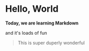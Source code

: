 # Hello, World

**Today, we are learning Markdown**

and it's loads of fun

> This is super duperly wonderful

